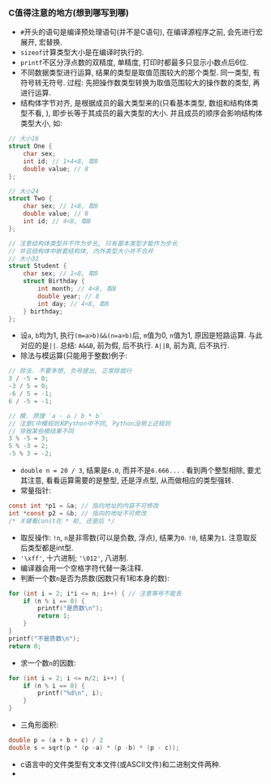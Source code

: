 ### C值得注意的地方(想到哪写到哪)

- `#`开头的语句是编译预处理语句(并不是C语句), 在编译源程序之前, 会先进行宏展开, 宏替换.
- `sizeof`计算类型大小是在编译时执行的.
- `printf`不区分浮点数的双精度, 单精度, 打印时都最多只显示小数点后6位.
- 不同数据类型进行运算, 结果的类型是取值范围较大的那个类型. 同一类型, 有符号转无符号. 过程: 先把操作数类型转换为取值范围较大的操作数的类型, 再进行运算.
- 结构体字节对齐, 是根据成员的最大类型来的(只看基本类型, 数组和结构体类型不看, ), 即步长等于其成员的最大类型的大小. 并且成员的顺序会影响结构体类型大小, 如:

```c
// 大小16
struct One {
    char sex;
    int id; // 1+4<8, 取8
    double value; // 8
};

// 大小24
struct Two {
    char sex; // 1<8, 取8
    double value; // 8
    int id; // 4<8, 取8
};

// 注意结构体类型并不作为步长, 只有基本类型才能作为步长
// 并且结构体中嵌套结构体, 内外类型大小并不合并
// 大小32
struct Student {
    char sex; // 1<8, 取8
    struct Birthday {
        int month; // 4<8, 取8
        double year; // 8
        int day; // 4<8, 取8
    } birthday;
};
```

- 设`a`, `b`均为1, 执行`(m=a>b)&&(n=a>b)`后, `m`值为0, `n`值为1, 原因是短路运算. 与此对应的是`||`. 总结: `A&&B`, 前为假, 后不执行. `A||B`, 前为真, 后不执行.
- 除法与模运算(只能用于整数)例子:

```c
// 除法. 不要多想, 负号提出, 正常除就行
3 / -5 = 0;
-3 / 5 = 0;
-6 / 5 = -1;
6 / -5 = -1;

// 模. 原理 `a - a / b * b`
// 注意C中模规则和Python中不同, Python没用上述规则
// 导致某些模结果不同
3 % -5 = 3;
5 % -3 = 2;
-5 % 3 = -2;
```

- `double n = 20 / 3`, 结果是`6.0`, 而并不是`6.666...` . 看到两个整型相除, 要尤其注意, 看看运算需要的是整型, 还是浮点型, 从而做相应的类型强转.
- 常量指针:

```c
const int *p1 = &a; // 指向地址的内容不可修改
int *const p2 = &b; // 指向的地址不可修改
/* 关键看const在 * 前, 还是后 */
```

- 取反操作: `!n`, `n`是非零数(可以是负数, 浮点), 结果为`0`. `!0`, 结果为`1`. 注意取反后类型都是int型.
- `'\xff'`, 十六进制; `'\012'`, 八进制.
- 编译器会用一个空格字符代替一条注释.
- 判断一个数`n`是否为质数(因数只有1和本身的数):

```c
for (int i = 2; i*i <= n; i++) { // 注意等号不能丢
    if (n % i == 0) {
        printf("是质数\n");
        return 1;
    }
}
printf("不是质数\n");
return 0;
```

- 求一个数`n`的因数:

```c
for (int i = 2; i <= n/2; i++) {
    if (n % i == 0) {
        printf("%d\n", i);
    }
}
```

- 三角形面积:

```c
double p = (a + b + c) / 2
double s = sqrt(p * (p -a) * (p -b) * (p - c));
```

- c语言中的文件类型有文本文件(或ASCII文件)和二进制文件两种.
- 

